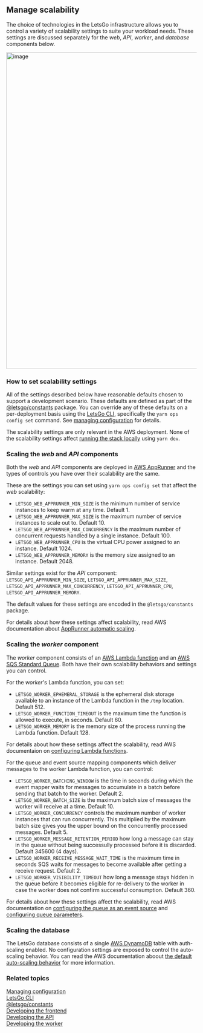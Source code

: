 ## Manage scalability

The choice of technologies in the LetsGo infrastructure allows you to control a variety of scalability settings to suite your workload needs. These settings are discussed separately for the _web_, _API_, _worker_, and _database_ components below.

<img width="837" alt="image" src="https://github.com/tjanczuk/letsgo/assets/822369/af626761-0716-4119-84b2-33f1153d7033">

### How to set scalability settings

All of the settings described below have reasonable defaults chosen to support a development scenario. These defaults are defined as part of the [@letsgo/constants](../reference/letsgo-constants.md) package. You can override any of these defaults on a per-deployment basis using the [LetsGo CLI](../reference/letsgo-cli.md), specifically the `yarn ops config set` command. See [managing configuration](./manage-configuration.md) for details.

The scalability settings are only relevant in the AWS deployment. None of the scalability settings affect [running the stack locally](./run-locally.md) using `yarn dev`.

### Scaling the _web_ and _API_ components

Both the _web_ and _API_ components are deployed in [AWS AppRunner](https://aws.amazon.com/apprunner) and the types of controls you have over their scalability are the same.

These are the settings you can set using `yarn ops config set` that affect the _web_ scalability:

- `LETSGO_WEB_APPRUNNER_MIN_SIZE` is the minimum number of service instances to keep warm at any time. Default 1.
- `LETSGO_WEB_APPRUNNER_MAX_SIZE` is the maximum number of service instances to scale out to. Default 10.
- `LETSGO_WEB_APPRUNNER_MAX_CONCURRENCY` is the maximum number of concurrent requests handled by a single instance. Default 100.
- `LETSGO_WEB_APPRUNNER_CPU` is the virtual CPU power assigned to an instance. Default 1024.
- `LETSGO_WEB_APPRUNNER_MEMORY` is the memory size assigned to an instance. Default 2048.

Similar settings exist for the _API_ component: `LETSGO_API_APPRUNNER_MIN_SIZE`, `LETSGO_API_APPRUNNER_MAX_SIZE`, `LETSGO_API_APPRUNNER_MAX_CONCURRENCY`, `LETSGO_API_APPRUNNER_CPU`, `LETSGO_API_APPRUNNER_MEMORY`.

The default values for these settings are encoded in the `@letsgo/constants` package.

For details about how these settings affect scalability, read AWS documentation about [AppRunner automatic scaling](https://docs.aws.amazon.com/apprunner/latest/dg/manage-autoscaling.html).

### Scaling the _worker_ component

The _worker_ component consists of an [AWS Lambda function](https://aws.amazon.com/pm/lambda) and an [AWS SQS Standard Queue](https://aws.amazon.com/sqs/). Both have their own scalability behaviors and settings you can control.

For the _worker_'s Lambda function, you can set:

- `LETSGO_WORKER_EPHEMERAL_STORAGE` is the ephemeral disk storage available to an instance of the Lambda function in the `/tmp` location. Default 512.
- `LETSGO_WORKER_FUNCTION_TIMEOUT` is the maximum time the function is allowed to execute, in seconds. Default 60.
- `LETSGO_WORKER_MEMORY` is the memory size of the process running the Lambda function. Default 128.

For details about how these settings affect the scalability, read AWS documentaion on [configuring Lambda functions](https://docs.aws.amazon.com/lambda/latest/dg/configuration-function-common.html).

For the queue and event source mapping components which deliver messages to the worker Lambda function, you can control:

- `LETSGO_WORKER_BATCHING_WINDOW` is the time in seconds during which the event mapper waits for messages to accumulate in a batch before sending that batch to the worker. Default 2.
- `LETSGO_WORKER_BATCH_SIZE` is the maximum batch size of messages the worker will receive at a time. Default 10.
- `LETSGO_WORKER_CONCURRENCY` controls the maximum number of worker instances that can run concurrently. This multiplied by the maximum batch size gives you the upper bound on the concurrently processed messages. Default 5.
- `LETSGO_WORKER_MESSAGE_RETENTION_PERIOD` how long a message can stay in the queue without being successully processed before it is discarded. Default 345600 (4 days).
- `LETSGO_WORKER_RECEIVE_MESSAGE_WAIT_TIME` is the maximum time in seconds SQS waits for messages to become available after getting a receive request. Default 2.
- `LETSGO_WORKER_VISIBILITY_TIMEOUT` how long a message stays hidden in the queue before it becomes eligible for re-delivery to the worker in case the worker does not confirm successful consumption. Default 360.

For details about how these settings affect the scalability, read AWS documentation on [configuring the queue as an event source](https://docs.aws.amazon.com/lambda/latest/dg/with-sqs.html#events-sqs-eventsource) and [configuring queue parameters](https://docs.aws.amazon.com/AWSSimpleQueueService/latest/SQSDeveloperGuide/sqs-configure-queue-parameters.html).

### Scaling the database

The LetsGo database consists of a single [AWS DynamoDB](https://aws.amazon.com/dynamodb) table with auth-scaling enabled. No configuration settings are exposed to control the auto-scaling behavior. You can read the AWS documentation aboout [the default auto-scaling behavior](https://aws.amazon.com/blogs/database/amazon-dynamodb-auto-scaling-performance-and-cost-optimization-at-any-scale/) for more information.

### Related topics

[Managing configuration](./manage-configuration.md)  
[LetsGo CLI](../reference/letsgo-cli.md)  
[@letsgo/constants](../reference/letsgo-constants.md)  
[Developing the frontend](./develop-the-frontend.md)  
[Developing the API](./develop-the-api.md)  
[Developing the worker](./develop-the-worker.md)
